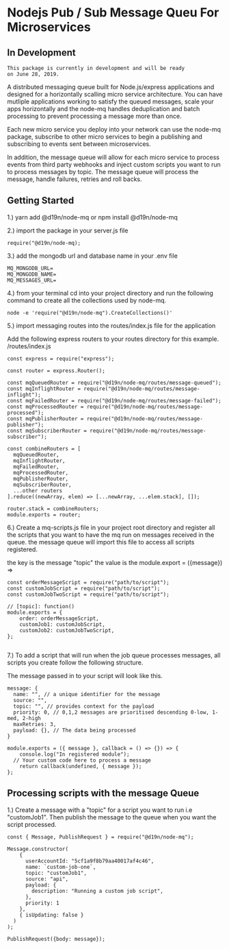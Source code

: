 # Nodejs Pub / Sub Message Queu For Microservices

## In Development

```
This package is currently in development and will be ready
on June 28, 2019.

```

A distributed messaging queue built for Node.js/express applications and designed
for a horizontally scalling micro service architecture. You can have mutliple
applications working to satisfy the queued messages, scale your apps horizontally
and the node-mq handles deduplication and batch processing to prevent processing
a message more than once.

Each new micro service you deploy into your network can use the node-mq package,
subscribe to other micro services to begin a publishing and subscribing to
events sent between microservices.

In addition, the message queue will allow for each micro service to process events
from third party webhooks and inject custom scripts you want to run to process
messages by topic. The message queue will process the message, handle failures,
retries and roll backs.

## Getting Started

1.) yarn add @d19n/node-mq or npm install @d19n/node-mq

2.) import the package in your server.js file

```
require("@d19n/node-mq);

```

3.) add the mongodb url and database name in your .env file

```
MQ_MONGODB_URL=
MQ_MONGODB_NAME=
MQ_MESSAGES_URL=

```

4.) from your terminal cd into your project directory and run the following
command to create all the collections used by node-mq.

```
node -e 'require("@d19n/node-mq").CreateCollections()'
```

5.) import messaging routes into the routes/index.js file for the application

Add the following express routers to your routes directory for this example.
/routes/index.js

```
const express = require("express");

const router = express.Router();

const mqQueuedRouter = require("@d19n/node-mq/routes/message-queued");
const mqInflightRouter = require("@d19n/node-mq/routes/message-inflight");
const mqFailedRouter = require("@d19n/node-mq/routes/message-failed");
const mqProcessedRouter = require("@d19n/node-mq/routes/message-processed");
const mqPublisherRouter = require("@d19n/node-mq/routes/message-publisher");
const mqSubscriberRouter = require("@d19n/node-mq/routes/message-subscriber");

const combineRouters = [
  mqQueuedRouter,
  mqInflightRouter,
  mqFailedRouter,
  mqProcessedRouter,
  mqPublisherRouter,
  mqSubscriberRouter,
  ...other routers
].reduce((newArray, elem) => [...newArray, ...elem.stack], []);

router.stack = combineRouters;
module.exports = router;
```

6.) Create a mq-scripts.js file in your project root directory and register
all the scripts that you want to have the mq run on messages received in the queue.
the message queue will import this file to access all scripts registered.

the key is the message "topic"
the value is the module.export = ({message}) =>

```
const orderMessageScript = require("path/to/script");
const customJobScript = require("path/to/script");
const customJobTwoScript = require("path/to/script");

// [topic]: function()
module.exports = {
	order: orderMessageScript,
	customJob1: customJobScript,
	customJob2: customJobTwoScript,
};


```

7.) To add a script that will run when the job queue processes messages,
all scripts you create follow the following structure.

The message passed in to your script will look like this.

```
message: {
  name: "", // a unique identifier for the message
  source: "",
  topic: "", // provides context for the payload
  priority: 0, // 0,1,2 messages are prioritised descending 0-low, 1-med, 2-high
  maxRetries: 3,
  payload: {}, // The data being processed
}

```

```
module.exports = ({ message }, callback = () => {}) => {
	console.log("In registered module");
  // Your custom code here to process a message
	return callback(undefined, { message });
};

```

## Processing scripts with the message Queue

1.) Create a message with a "topic" for a script you want to run i.e "customJob1".
Then publish the message to the queue when you want the script processed.

```
const { Message, PublishRequest } = require("@d19n/node-mq");

Message.constructor(
    {
      userAccountId: "5cf1a9f8b79aa40017af4c46",
      name: `custom-job-one`,
      topic: "customJob1",
      source: "api",
      payload: {
        description: "Running a custom job script",
      },
      priority: 1
    },
    { isUpdating: false }
  )
);

PublishRequest({body: message});

```
